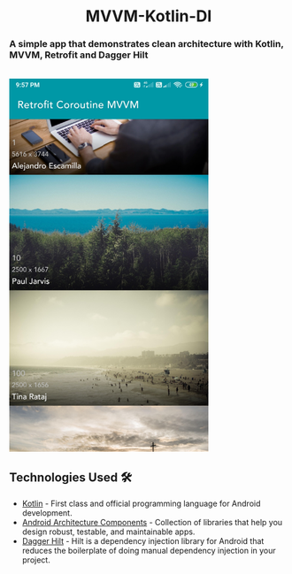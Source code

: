 <h1 align="center">MVVM-Kotlin-DI</h1>
 
### A simple app that demonstrates clean architecture with Kotlin, MVVM, Retrofit and Dagger Hilt
</br>

<img src="https://github.com/unaisulhadi/MVVM-Kotlin-DI/blob/master/art/screenshot.jpg" width="360"/>
<!-- ![alt text](https://github.com/unaisulhadi/MVVM-Kotlin-DI/blob/master/art/screenshot.jpg) -->

## Technologies Used 🛠
- [Kotlin](https://kotlinlang.org/) - First class and official programming language for Android development.
- [Android Architecture Components](https://developer.android.com/topic/libraries/architecture) - Collection of libraries that help you design robust, testable, and maintainable apps.
- [Dagger Hilt](https://dagger.dev/hilt/) - Hilt is a dependency injection library for Android that reduces the boilerplate of doing manual dependency injection in your project.
